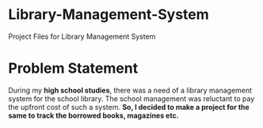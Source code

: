 # Library-Management-System
Project Files for Library Management System
# Problem Statement 
During my __high school studies__, there was a need of a library management system for the school library. The school management was reluctant to pay the upfront cost of such a system. **So, I decided to make a project for the same to track the borrowed books, magazines etc.**
